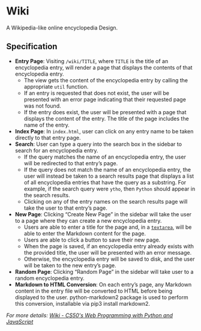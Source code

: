 # Wiki
A Wikipedia-like online encyclopedia Design.

## Specification
- **Entry Page**: Visiting `/wiki/TITLE`, where `TITLE` is the title of an encyclopedia entry, will render a page that displays the contents of that encyclopedia entry.
  - The view gets the content of the encyclopedia entry by calling the appropriate `util` function.
  - If an entry is requested that does not exist, the user will be presented with an error page indicating that their requested page was not found.
  - If the entry does exist, the user will be presented with a page that displays the content of the entry. The title of the page includes the name of the entry.
- **Index Page**: In `index.html`, user can click on any entry name to be taken directly to that entry page.
- **Search**: User can type a query into the search box in the sidebar to search for an encyclopedia entry.
  - If the query matches the name of an encyclopedia entry, the user will be redirected to that entry’s page.
  - If the query does not match the name of an encyclopedia entry, the user will instead be taken to a search results page that displays a list of all encyclopedia entries that have the query as a substring. For example, if the search query were `ytho`, then `Python` should appear in the search results.
  - Clicking on any of the entry names on the search results page will take the user to that entry’s page.
- **New Page**: Clicking “Create New Page” in the sidebar will take the user to a page where they can create a new encyclopedia entry.
  - Users are able to enter a title for the page and, in a [`textarea`](https://www.w3schools.com/tags/tag_textarea.asp), will be able to enter the Markdown content for the page.
  - Users are able to click a button to save their new page.
  - When the page is saved, if an encyclopedia entry already exists with the provided title, the user will be presented with an error message.
  - Otherwise, the encyclopedia entry will be saved to disk, and the user will be taken to the new entry’s page.
- **Random Page**: Clicking “Random Page” in the sidebar will take user to a random encyclopedia entry.
- **Markdown to HTML Conversion**: On each entry’s page, any Markdown content in the entry file will be converted to HTML before being displayed to the user. python-markdown2 package is used to perform this conversion, installable via pip3 install markdown2.

*For more details: [Wiki - CS50's Web Programming with Python and JavaScript](https://cs50.harvard.edu/web/2020/projects/1/wiki/)*














